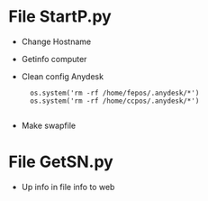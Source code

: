 File StartP.py
==============

- Change Hostname
- Getinfo computer
- Clean config Anydesk

  ```  
    os.system('rm -rf /home/fepos/.anydesk/*') 
    os.system('rm -rf /home/ccpos/.anydesk/*')
    
  ```
- Make swapfile

File GetSN.py
=============

- Up info in file info to web




